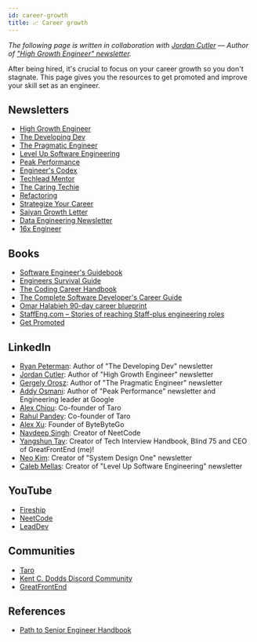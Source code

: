 ```yaml
---
id: career-growth
title: 📈 Career growth
---
```


_The following page is written in collaboration with [Jordan Cutler](https://www.linkedin.com/in/jordancutler1/) — Author of ["High Growth Engineer" newsletter](https://careercutler.substack.com/)._

After being hired, it's crucial to focus on your career growth so you don't stagnate. This page gives you the resources to get promoted and improve your skill set as an engineer.

## Newsletters

- [High Growth Engineer](https://careercutler.substack.com/)
- [The Developing Dev](https://www.developing.dev/)
- [The Pragmatic Engineer](https://newsletter.pragmaticengineer.com/)
- [Level Up Software Engineering](https://levelupsoftwareengineering.substack.com/)
- [Peak Performance](https://addyo.substack.com/)
- [Engineer's Codex](https://engineercodex.substack.com/)
- [Techlead Mentor](https://open.substack.com/pub/ravirajachar)
- [The Caring Techie](https://www.thecaringtechie.com/)
- [Refactoring](https://refactoring.fm/)
- [Strategize Your Career](https://strategizeyourcareer.substack.com/)
- [Saiyan Growth Letter](https://www.saiyangrowthletter.com/)
- [Data Engineering Newsletter](https://blog.dataengineer.io/)
- [16x Engineer](https://16x.engineer/)

## Books

- [Software Engineer's Guidebook](https://www.amazon.com/Software-Engineers-Guidebook-Navigating-positions/dp/908338182X)
- [Engineers Survival Guide](https://www.amazon.com/Engineers-Survival-Guide-Facebook-Microsoft/dp/B09MBZBGFK)
- [The Coding Career Handbook](https://learninpublic.org/)
- [The Complete Software Developer's Career Guide](https://www.amazon.com/Complete-Software-Developers-Career-Guide-ebook/dp/B073X6GNJ1)
- [Omar Halabieh 90-day career blueprint](https://www.omarhalabieh.com/90-day-career-blueprint/)
- [StaffEng.com – Stories of reaching Staff-plus engineering roles](https://staffeng.com/)
- [Get Promoted](https://www.amazon.com/Get-Promoted-Really-Missing-Holding-ebook/dp/B09WGJVR4Z)

## LinkedIn

- [Ryan Peterman](https://www.linkedin.com/in/ryanlpeterman/): Author of "The Developing Dev" newsletter
- [Jordan Cutler](https://www.linkedin.com/in/jordancutler1/): Author of "High Growth Engineer" newsletter
- [Gergely Orosz](https://www.linkedin.com/in/gergelyorosz/): Author of "The Pragmatic Engineer" newsletter
- [Addy Osmani](https://www.linkedin.com/in/addyosmani/): Author of "Peak Performance" newsletter and Engineering leader at Google
- [Alex Chiou](https://www.linkedin.com/in/alexander-chiou/): Co-founder of Taro
- [Rahul Pandey](https://www.linkedin.com/in/rpandey1234/): Co-founder of Taro
- [Alex Xu](https://www.linkedin.com/in/alexxubyte/): Founder of ByteByteGo
- [Navdeep Singh](https://www.linkedin.com/in/navdeep-singh-3aaa14161/): Creator of NeetCode
- [Yangshun Tay](https://www.linkedin.com/in/yangshun/): Creator of Tech Interview Handbook, Blind 75 and CEO of GreatFrontEnd (me)!
- [Neo Kim](https://www.linkedin.com/in/nk-systemdesign-one/): Creator of "System Design One" newsletter
- [Caleb Mellas](https://www.linkedin.com/in/calebmellas/): Creator of "Level Up Software Engineering" newsletter

## YouTube

- [Fireship](https://www.youtube.com/@Fireship/)
- [NeetCode](https://www.youtube.com/@NeetCode/)
- [LeadDev](https://www.youtube.com/@LeadDev/)

## Communities

- [Taro](https://www.jointaro.com/)
- [Kent C. Dodds Discord Community](https://kentcdodds.com/discord)
- [GreatFrontEnd](https://discord.gg/NDFx8f6P6B)

## References

- [Path to Senior Engineer Handbook](https://github.com/jordan-cutler/path-to-senior-engineer-handbook)
